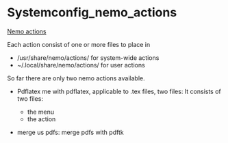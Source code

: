 # Systemconfig_nemo_actions
[Nemo actions](https://wiki.archlinux.org/index.php/Nemo#Nemo_Actions)

Each action consist of one or more files to place in 
- /usr/share/nemo/actions/ for system-wide actions
- ~/.local/share/nemo/actions/ for user actions


So far there are only two nemo actions available.

- Pdflatex me with pdflatex, applicable to .tex files, two files:
  It consists of two files:
  - the menu
  - the action
  
- merge us pdfs: merge pdfs with pdftk 
